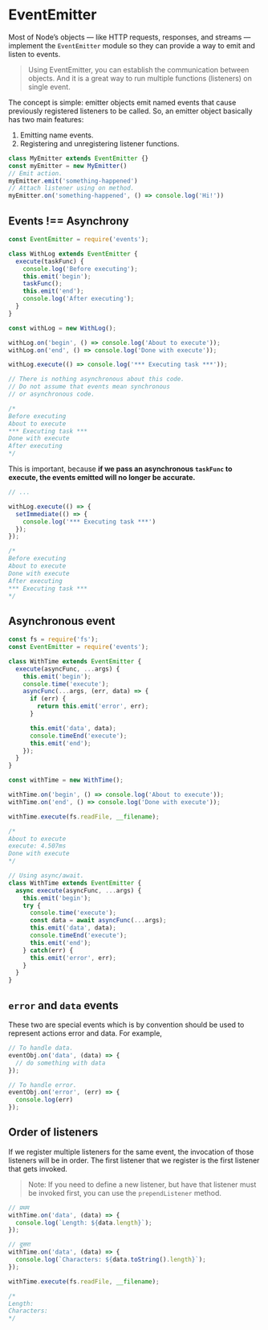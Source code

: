# EventEmitter

Most of Node’s objects — like HTTP requests, responses, and streams — implement the `EventEmitter` module so they can provide a way to emit and listen to events.

> Using EventEmitter, you can establish the communication between objects. And it is a great way to run multiple functions (listeners) on single event.

The concept is simple: emitter objects emit named events that cause previously registered listeners to be called. So, an emitter object basically has two main features:

1. Emitting name events.
2. Registering and unregistering listener functions.

```js
class MyEmitter extends EventEmitter {}
const myEmitter = new MyEmitter()
// Emit action.
myEmitter.emit('something-happened')
// Attach listener using on method.
myEmitter.on('something-happened', () => console.log('Hi!'))
```

## Events !== Asynchrony

```js
const EventEmitter = require('events');

class WithLog extends EventEmitter {
  execute(taskFunc) {
    console.log('Before executing');
    this.emit('begin');
    taskFunc();
    this.emit('end');
    console.log('After executing');
  }
}

const withLog = new WithLog();

withLog.on('begin', () => console.log('About to execute'));
withLog.on('end', () => console.log('Done with execute'));

withLog.execute(() => console.log('*** Executing task ***'));

// There is nothing asynchronous about this code.
// Do not assume that events mean synchronous
// or asynchronous code.

/*
Before executing
About to execute
*** Executing task ***
Done with execute
After executing
*/
```

This is important, because **if we pass an asynchronous `taskFunc` to execute, the events emitted will no longer be accurate.**

```js
// ...

withLog.execute(() => {
  setImmediate(() => {
    console.log('*** Executing task ***')
  });
});

/*
Before executing
About to execute
Done with execute
After executing
*** Executing task ***
*/
```

## Asynchronous event

```js
const fs = require('fs');
const EventEmitter = require('events');

class WithTime extends EventEmitter {
  execute(asyncFunc, ...args) {
    this.emit('begin');
    console.time('execute');
    asyncFunc(...args, (err, data) => {
      if (err) {
        return this.emit('error', err);
      }

      this.emit('data', data);
      console.timeEnd('execute');
      this.emit('end');
    });
  }
}

const withTime = new WithTime();

withTime.on('begin', () => console.log('About to execute'));
withTime.on('end', () => console.log('Done with execute'));

withTime.execute(fs.readFile, __filename);

/*
About to execute
execute: 4.507ms
Done with execute
*/
```

```js
// Using async/await.
class WithTime extends EventEmitter {
  async execute(asyncFunc, ...args) {
    this.emit('begin');
    try {
      console.time('execute');
      const data = await asyncFunc(...args);
      this.emit('data', data);
      console.timeEnd('execute');
      this.emit('end');
    } catch(err) {
      this.emit('error', err);
    }
  }
}
```

## `error` and `data` events

These two are special events which is by convention should be used to represent actions error and data. For example,

```js
// To handle data.
eventObj.on('data', (data) => {
  // do something with data
});

// To handle error.
eventObj.on('error', (err) => {
  console.log(err)
});
```

## Order of listeners

If we register multiple listeners for the same event, the invocation of those listeners will be in order. The first listener that we register is the first listener that gets invoked.

> Note: If you need to define a new listener, but have that listener must be invoked first, you can use the `prependListener` method.

```js
// प्रथम
withTime.on('data', (data) => {
  console.log(`Length: ${data.length}`);
});

// दूसरा
withTime.on('data', (data) => {
  console.log(`Characters: ${data.toString().length}`);
});

withTime.execute(fs.readFile, __filename);

/*
Length:
Characters:
*/
```
